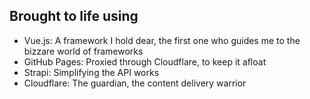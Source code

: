 ## Brought to life using
- Vue.js: A framework I hold dear, the first one who guides me to the bizzare world of frameworks
- GitHub Pages: Proxied through Cloudflare, to keep it afloat
- Strapi: Simplifying the API works
- Cloudflare: The guardian, the content delivery warrior